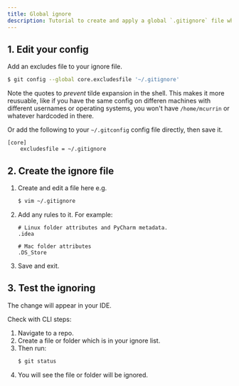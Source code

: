 ```yaml
---
title: Global ignore
description: Tutorial to create and apply a global `.gitignore` file which applies to all repos on your machine
---
```



## 1. Edit your config

Add an excludes file to your ignore file.

```sh
$ git config --global core.excludesfile '~/.gitignore'
```

Note the quotes to _prevent_ tilde expansion in the shell. This makes it more reusuable, like if you have the same config on differen machines with different usernames or operating systems, you won't have `/home/mcurrin` or whatever hardcoded in there. 

Or add the following to your `~/.gitconfig` config file directly, then save it.

```
[core]
	excludesfile = ~/.gitignore
```


## 2. Create the ignore file

1. Create and edit a file here e.g.
    ```sh
    $ vim ~/.gitignore
    ```
1. Add any rules to it. For example:
    ```
    # Linux folder attributes and PyCharm metadata.
    .idea
    
    # Mac folder attributes
    .DS_Store
    ```
1. Save and exit.


## 3. Test the ignoring

The change will appear in your IDE.

Check with CLI steps:

1. Navigate to a repo.
1. Create a file or folder which is in your ignore list.
1. Then run:
    ```sh
    $ git status
    ```
1. You will see the file or folder will be ignored.
